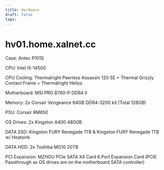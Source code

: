 ```yaml
---
title: Hardware
draft: false
tags:
---
```

# hv01.home.xalnet.cc

Case: Antec P101S

CPU: Intel i5-14500

CPU Cooling: Thermalright Peerless Assassin 120 SE + Thermal Grizzly Contact Frame + Thermalright Heilos

Motherboard: MSI PRO B760-P DDR4 II

Memory: 2x Corsair Vengeance 64GB DDR4-3200 kit (Total 128GB)

PSU: Corsair RM650

OS Drives: 2x Kingston A400 480GB

DATA SSD: Kingston FURY Renegade 1TB & Kingston FURY Renegade 1TB w/ Heatsink

DATA HDD: 2x Toshiba MG10 20TB

PCI Expansion: MZHOU PCIe SATA X4 Card 6 Port Expansion Card (PCIE Passthrough as OS drives are on the motherboard SATA controller)